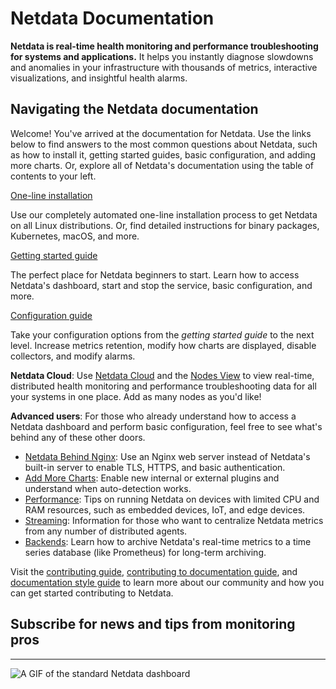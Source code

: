 # Netdata Documentation

**Netdata is real-time health monitoring and performance troubleshooting for systems and applications.** It helps you instantly diagnose slowdowns and anomalies in your infrastructure with thousands of metrics, interactive visualizations, and insightful health alarms.

## Navigating the Netdata documentation

Welcome! You've arrived at the documentation for Netdata. Use the links below to find answers to the most common questions about Netdata, such as how to install it, getting started guides, basic configuration, and adding more charts. Or, explore all of Netdata's documentation using the table of contents to your left.

<div class="homepage-nav">

  <div class="nav-install">
    <a class="nav-button" href="packaging/installer/#one-line-installation">One-line installation</a>
    <p>Use our completely automated one-line installation process to get Netdata on all Linux distributions. Or, find detailed instructions for binary packages, Kubernetes, macOS, and more.</p>

  </div>
  <div class="nav-getting-started">
    <a class="nav-button" href="docs/GettingStarted/">Getting started guide</a>
    <p>The perfect place for Netdata beginners to start. Learn how to access Netdata's dashboard, start and stop the service, basic configuration, and more.</p>

  </div>
  <div class="nav-configuration">
    <a class="nav-button" href="docs/configuration-guide/">Configuration guide</a>
    <p>Take your configuration options from the <em>getting started guide</em> to the next level. Increase metrics retention, modify how charts are displayed, disable collectors, and modify alarms.</p>
  </div>

</div>

**Netdata Cloud**: Use [Netdata Cloud](docs/netdata-cloud/) and the [Nodes View](docs/netdata-cloud/nodes-view.md) to view real-time, distributed health monitoring and performance troubleshooting data for all your systems in one place. Add as many nodes as you'd like!

**Advanced users**: For those who already understand how to access a Netdata dashboard and perform basic configuration, feel free to see what's behind any of these other doors.

-   [Netdata Behind Nginx](docs/Running-behind-nginx.md): Use an Nginx web server instead of Netdata's built-in server to enable TLS, HTTPS, and basic authentication.
-   [Add More Charts](docs/Add-more-charts-to-netdata.md): Enable new internal or external plugins and understand when auto-detection works.
-   [Performance](docs/Performance.md): Tips on running Netdata on devices with limited CPU and RAM resources, such as embedded devices, IoT, and edge devices.
-   [Streaming](streaming/): Information for those who want to centralize Netdata metrics from any number of distributed agents.
-   [Backends](backends/): Learn how to archive Netdata's real-time metrics to a time series database (like Prometheus) for long-term archiving.

Visit the [contributing guide](CONTRIBUTING.md), [contributing to documentation guide](docs/contributing/contributing-documentation.md), and [documentation style guide](docs/contributing/style-guide.md) to learn more about our community and how you can get started contributing to Netdata.

## Subscribe for news and tips from monitoring pros

<script charset="utf-8" type="text/javascript" src="//js.hsforms.net/forms/shell.js"></script>

<script>
  hbspt.forms.create({
    portalId: "4567453",
    formId: "6a20deb5-a1e6-4312-9c4d-f6862f947fe0"
});
</script>

---

![A GIF of the standard Netdata dashboard](https://user-images.githubusercontent.com/2662304/48346998-96cf3180-e685-11e8-9f4e-059d23aa3aa5.gif)
